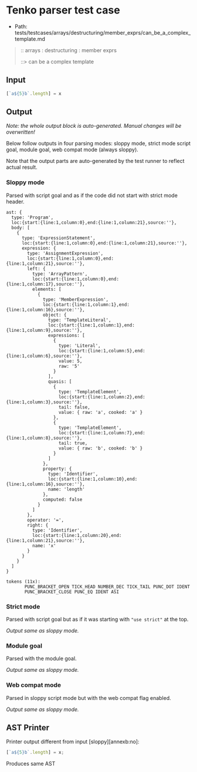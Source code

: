 # Tenko parser test case

- Path: tests/testcases/arrays/destructuring/member_exprs/can_be_a_complex_template.md

> :: arrays : destructuring : member exprs
>
> ::> can be a complex template

## Input

`````js
[`a${5}b`.length] = x
`````

## Output

_Note: the whole output block is auto-generated. Manual changes will be overwritten!_

Below follow outputs in four parsing modes: sloppy mode, strict mode script goal, module goal, web compat mode (always sloppy).

Note that the output parts are auto-generated by the test runner to reflect actual result.

### Sloppy mode

Parsed with script goal and as if the code did not start with strict mode header.

`````
ast: {
  type: 'Program',
  loc:{start:{line:1,column:0},end:{line:1,column:21},source:''},
  body: [
    {
      type: 'ExpressionStatement',
      loc:{start:{line:1,column:0},end:{line:1,column:21},source:''},
      expression: {
        type: 'AssignmentExpression',
        loc:{start:{line:1,column:0},end:{line:1,column:21},source:''},
        left: {
          type: 'ArrayPattern',
          loc:{start:{line:1,column:0},end:{line:1,column:17},source:''},
          elements: [
            {
              type: 'MemberExpression',
              loc:{start:{line:1,column:1},end:{line:1,column:16},source:''},
              object: {
                type: 'TemplateLiteral',
                loc:{start:{line:1,column:1},end:{line:1,column:9},source:''},
                expressions: [
                  {
                    type: 'Literal',
                    loc:{start:{line:1,column:5},end:{line:1,column:6},source:''},
                    value: 5,
                    raw: '5'
                  }
                ],
                quasis: [
                  {
                    type: 'TemplateElement',
                    loc:{start:{line:1,column:2},end:{line:1,column:3},source:''},
                    tail: false,
                    value: { raw: 'a', cooked: 'a' }
                  },
                  {
                    type: 'TemplateElement',
                    loc:{start:{line:1,column:7},end:{line:1,column:8},source:''},
                    tail: true,
                    value: { raw: 'b', cooked: 'b' }
                  }
                ]
              },
              property: {
                type: 'Identifier',
                loc:{start:{line:1,column:10},end:{line:1,column:16},source:''},
                name: 'length'
              },
              computed: false
            }
          ]
        },
        operator: '=',
        right: {
          type: 'Identifier',
          loc:{start:{line:1,column:20},end:{line:1,column:21},source:''},
          name: 'x'
        }
      }
    }
  ]
}

tokens (11x):
       PUNC_BRACKET_OPEN TICK_HEAD NUMBER_DEC TICK_TAIL PUNC_DOT IDENT
       PUNC_BRACKET_CLOSE PUNC_EQ IDENT ASI
`````

### Strict mode

Parsed with script goal but as if it was starting with `"use strict"` at the top.

_Output same as sloppy mode._

### Module goal

Parsed with the module goal.

_Output same as sloppy mode._

### Web compat mode

Parsed in sloppy script mode but with the web compat flag enabled.

_Output same as sloppy mode._

## AST Printer

Printer output different from input [sloppy][annexb:no]:

````js
[`a${5}b`.length] = x;
````

Produces same AST
